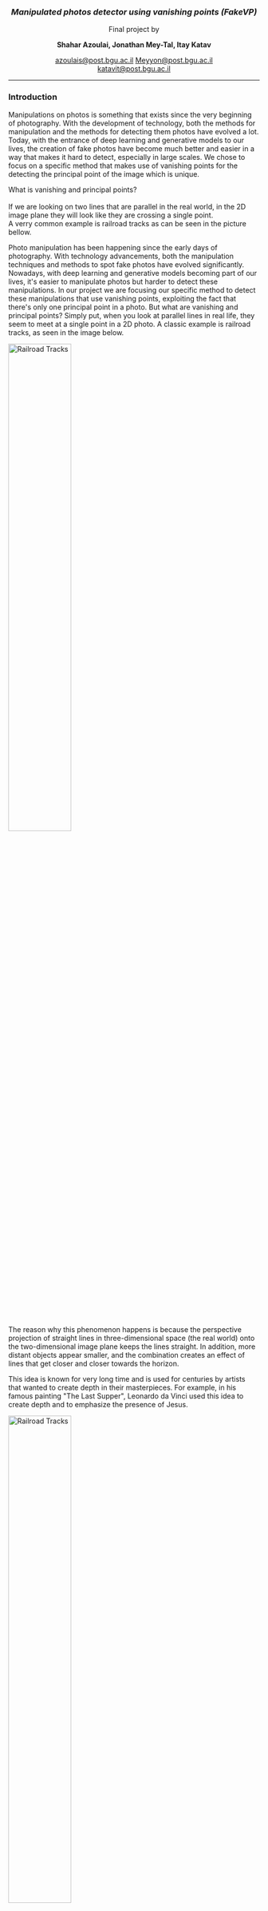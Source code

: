 <!--=======================================================================================================-->
<!--=                         Start of page content                                                       =-->
<!--=======================================================================================================-->
<head>
    <meta charset="UTF-8">
</head>


<h3 align="center"> <em> Manipulated photos detector using vanishing points (FakeVP) </em> </h3>
<p align="center"> Final project by </p>
<p align="center"> <b> Shahar Azoulai, Jonathan Mey-Tal, Itay Katav </b> </p>
<p align="center">
    <a href="mailto:azoulais@post.bgu.ac.il" class="course">azoulais@post.bgu.ac.il</a>
    <a href="mailto:Meyyon@post.bgu.ac.il" class="course">Meyyon@post.bgu.ac.il</a><br>
    <a href="mailto:katavit@post.bgu.ac.il" class="course">katavit@post.bgu.ac.il</a><br>
  </p>
  
<hr>

<h3 align="left"> Introduction </h3>
<p>Manipulations on photos is something that exists since the very beginning of photography. With the development of technology, both the methods for manipulation and the methods for detecting them photos have evolved a lot. Today, with the entrance of deep learning and generative models to our lives, the creation of fake photos have become much better and easier in a way that makes it hard to detect, especially in large scales. We chose to focus on a specific method that makes use of vanishing points for the detecting the principal point of the image which is unique.</p>
<p>What is vanishing and principal points?<br><br>If we are looking on two lines that are parallel in the real world, in the 2D image plane they will look like they are crossing a single point.<br>A verry common example is railroad tracks as can be seen in the picture bellow.</p>
<p>Photo manipulation has been happening since the early days of photography. With technology advancements, both the manipulation techniques and methods to spot fake photos have evolved significantly. Nowadays, with deep learning and generative models becoming part of our lives, it's easier to manipulate photos but harder to detect these manipulations. In our project we are focusing our specific method to detect these manipulations that use vanishing points, exploiting the fact that there's only one principal point in a photo. But what are vanishing and principal points? Simply put, when you look at parallel lines in real life, they seem to meet at a single point in a 2D photo. A classic example is railroad tracks, as seen in the image below.</p>
<img src="ICBV241-2-html_imgs/ICBV241-2-Rail.jpg" alt="Railroad Tracks" style="width: 50%; height: auto;">

<p>The reason why this phenomenon happens is because the perspective projection of straight lines in three-dimensional space (the real world) onto the two-dimensional image plane keeps the lines straight. In addition, more distant objects appear smaller, and the combination creates an effect of lines that get closer and closer towards the horizon.</p>
<p>This idea is known for very long time and is used for centuries by artists that wanted to create depth in their masterpieces. For example, in his famous painting  "The Last Supper", Leonardo da Vinci used this idea to create depth and to emphasize the presence of Jesus. </p>
<img src="ICBV241-2-html_imgs/ICBV241-2-jesus.jpg" alt="Railroad Tracks" style="width: 50%; height: auto;">

<p>As mentioned, this phenomenon is a core in understanding the depth of a 2D image and it is widely used in fields where understanding the missing dimension is crucial such as 3D modelling, Virtual Reality, autonomous driving and more.</p>
<h4>More than one vanishing point</h4>
<p>It is possible to have multiple vanishing points in one image. The case that interests us is when it is possible to find three pairs of lines where each pair is parallel to each other and orthogonal to the 2 other pairs. Thus, we will have 3 vanishing points.</p>
<p>Connecting these 3 points will define a triangle which each of its sides is called a vanishing line. The orthocenter of this triangle is called the principal point of the image and it is unique to the specific image i.e.: as long as we choose the 3 pairs as described above we will get the same principal point.</p>
<img src="ICBV241-2-html_imgs/ICBV241-2-vanishing_line.jpg" alt="Railroad Tracks" style="width: 50%; height: auto;">

<p>In the method we are implementing in this project we take advantage of the fact that a photo that has not been manipulated has only a single principal point. That means that if we choose different sets of lines from different object in the photo and we get two different principal points, then we can say that the photo has been manipulated.</p>


<h3 align="left"> Approach and Method</h3>
<p align="justify" >Our plan was:</p>

<ol>
  <li>Finding a principal point in photo. To be able to do it we need to:
    <ol type="a">
      <li>Find all the straight lines in the photo.</li>
      <li>Classify the lines to three class that each class contains set of parallel lines that orthogonal to all the lines in the other two class in the real world.</li>
      <li>Choosing a pair of lines from each class.</li>
      <li>Finding the vanishing point that corresponding to each class.</li>
      <li>Calculate the principal point according to the method we discuss above.</li>
    </ol>
  </li>
  <li>Doing the first step ones with the lines of a suspected object and ones with all the other lines in the photo.</li>
  <li>Compare the two principal points to decide whether the image has been manipulated.</li>
</ol>

<h3>First step: Finding the straight lines in the photo.</h3>

<p>Given the image we want to extract the lines, to do it we tried two methods:</p>

<ol>
  <li>
    <strong>First method: Gaussian smoothing + Canny edge detection + Hough transform</strong>
    <p>Gaussian Smoothing which performs a weighted average of surrounding pixels based on the Gaussian distribution, this method remove the noise in the image and will help Canny algorithm to perform better.</p>
    <p>Canny edge detection to find the edges in the image which using them we can try to extract lines. Canny edge detection output:</p>
    <p></p>
    <img src="ICBV241-2-html_imgs/ICBV241-2-canny_output.png" alt="Railroad Tracks" style="width: 40%; height: auto;">
    
    <p>We can see that Canny output is quite good and can be helpful for our purpose.</p>
    <p>We used Hough Transform algorithm to detect the lines, we can see the Hough transform algorithm on the box:</p>
    <img src="ICBV241-2-html_imgs/ICBV241-2-hough_before.png" alt="Railroad Tracks" style="width: 25%; height: auto;">
    <p>the output is good we just need to do some post proccessing to remove the lines that are not on the edges, so if the hough transform line is not on the canny edge we removed it and got as output:</p>
    <img src="ICBV241-2-html_imgs/ICBV241-2-box_after.png" alt="Railroad Tracks" style="width: 15%; height: auto;">
    <p>The problem with Hough transform is when we want to use it on different images we need to adjust the hyperparameters, if we use the same hyperparameters for different images we might get useless results.</p>
    <img src="ICBV241-2-html_imgs/ICBV241-2-coniner_hough.jpg" alt="Railroad Tracks" style="width: 15%; height: auto;">
</li>
<li>
    <strong>Second method: Line Segment Detection (LSD)</strong>
    <p>Using the LSD we don’t need to adjust the hyperparamters for different imges, the output for the LSD algorithm with the same hyperparamters:</p>
    <img src="ICBV241-2-html_imgs/ICBV241-2-lsd_outputs.png" alt="Railroad Tracks" style="width: 40%; height: auto;">
    <p>which is the expected output.</p>
</li>
</ol>

<h3>Second step: Classify the lines.</h3>

<p>Given all the lines from the LSD algorithm, we need to classify them into 4 classes.
  3 classes which each line in these classes is parallel to all the other lines in its class and orthogonal to all the other 2 classes' lines, the last class is the outliers which we cannot give a good prediction for. Just when we start to think about this problem, we realized that this is a hard task. When examining pairs of lines in the 2D image space without a semantic context, it is very difficult to decide what was the relationship between them (parallel or orthogonal or neither) in the 3D world.
  .</p>
<p>Therefore, we accessed the internet and the academic literature to check and understand how the problem is dealt with and which existing works are already successful in this task. We were surprised to discover the amount of research, and the wide use in a variety of fields that try to solve the problem (finding vanishing points). Such fields include virtual reality, autonomous driving, 3D reconstruction, and for our case, fake photos detection. After thorough research we decided to dive into a specific article that seemed to solve the problem well given the information we have, the article is called: " 2-Line Exhaustive Searching for Real-Time Vanishing Point Estimation in Manhattan World " by Xiaohu Lu, Jian Yao†, Haoang Li, Yahui Liu School of Remote Sensing and Information Engineering, Wuhan University, Wuhan, Hubei, China. So indeed, in this paper they try to classify the straight lines in the picture in the same way we detailed above. The way they do it is as following:</p>
<p>First, they build a polar grid by extending the unit vectors on the equivalent sphere to intersect with the image plane. The equivalent sphere is a unit sphere which centers in the focal point of the camera (in practice we don’t know yet the focal point, so we used the center of the image) the distance of the sphere from the image plane is the focal length of the camera (also this value we didn’t always had) as the following figure is shown.</p>
<img src="ICBV241-2-html_imgs/ICBV241-2-glob.jpg" alt="Railroad Tracks" style="width: 30%; height: auto;">
<p>They showed how they find points and straight lines on the polar grid that correspond to points and lines from the image plane and vice versa. After they looked for potential set of three vanishing points on the polar grid.</p>
<p>To find the first point, they calculated the probability that given a random selection of two lines from the set of lines (by making assumptions regarding the distribution of the lines between the different classes) how many guesses are needed for at least one of the pairs to intersect at the vanishing point, over all 105 hypotheses of v1.</p>
<p>For the second vanishing point considering the orthogonal constraint of the three points, given the first vanishing point v1 = (X1, Y1, Z1), the second vanishing point must lie on the great circle of v1 in the equivalent sphere as shown in the figure. So, they split the circle into 360 points (accuracy of 1 degree). Finally, with both the hypothesis for V1 and V2 the third vanishing point can be obtained as v3 = v1 × v2. there will be totally 105 × 360 = 37800 hypotheses for three orthogonal vanishing points, which will then be validated to choose the best ones.</p>
<img src="ICBV241-2-html_imgs/ICBV241-2-globs.jpg" alt="Railroad Tracks" style="width: 30%; height: auto;">
<p>The final step of the method is to choose the best hypothesis. The choosing of the best hypothesis preforming via "vote" mechanism which each line is "voting" for a vanishing point if cross it. The hypothesis of the set of the three points that gets the most votes is the one that chooses, and the classification of the lines are according to these points.</p>
<p>In our case we only used the classification that the algorithm performs and calculated the vanishing points in a different way that resulted in better results for our case.</p>


<h3>Third step: Choosing a pair of lines from each class.</h3>

<p>Though the classification algorithm performs pretty well, there are still some failures that in our case may cause a high rate of false-positives (stating that the image has been manipulated when it wasn’t). Below we can see lines detected by the LSD algorithm for an image of a kitchen. Without the context (left image), it might be hard to conclude which lines are parallel. For example, the 2 lines highlighted in blue may seem parallel without the background of the input image.</p>
<img src="ICBV241-2-html_imgs/ICBV241-2-lines_in_kitchen.jpg" alt="Railroad Tracks" style="width: 80%; height: auto;">

<p>The classification algorithm falls short and indeed classifies these pair of lines as parallel even though they belong to different perpendicular planes.</p>

<p>To overcome this problem we added two steps, filtering and choosing:</p>

<ul>
    <li><strong>Filtering:</strong>
        <p>Parallel lines in the 3D scene shouldn't be parallel in the image plane (they can be but in our case, we don't want such cases). However, in most cases we would expect parallel lines in the 3D world to have a relatively close orientation in the 2D image plane. Thus, we have taken each cluster of lines and calculated the mean and the standard-deviation of the slope values of the lines assembling it. Then, we removed lines that have a slope that is far from their cluster's mean (>2*std) and close to some other cluster's mean (smaller then 1*std). In other words, if a line is an outlier in its associated cluster and is an inlier in another, we say that we have a low confidence about it and we don't want to use it at all.</p>
        <img src="ICBV241-2-html_imgs/ICBV241-2-kitchen_2.jpg" alt="Railroad Tracks" style="width: 80%; height: auto;">
    </li>
    <li><strong>Choosing:</strong>
        <p>Filtering is doing pretty well as we can see in the given image, but it is still not perfect (marked in red circle). Fortunately, to find the principal point of an image we only need a pair of lines from each cluster so choosing wisely should overcome inaccuracies in the classification to this point.</p>
        <p>Under the assumption that in each cluster the majority of lines are indeed parallel to each other we do the following steps:</p>
        <ol>
            <li>Foreach possible pair ((n choose 2) pairs overall) we calculate the intersection of the two. If the lines are parallel in the 3D world, then this point is a vanishing point.</li>
            <li>Given all possible intersection points (a total of (n choose 2)), the median in all x coordinates and the median in all y coordinates are calculated. Let’s notate the medians by med_x,med_y respectively.</li>
            <li>We define a new point p̃=(med_x,med_y).</li>
            <li>Then we look for the intersection point which has the minimal Euclidean distance to p̃. The pair which is associated with that intersection point is chosen.</li>
            <li>We perform the same scheme for every cluster.</li>
        </ol>
    </li>
</ul>
<p><strong>Comment:</strong> At first we did the same process using the average point instead of the median. However, in many cases there are outliers and in some cases, they can approach infinity (when a pair of lines is parallel). Such cases affected the average point heavily and therefore we used the median instead, which performed much better.</p>

<h3>Last step: Finding the vanishing points and principle point</h3>

<p>After we integrated all the parts together, we saw that the classification algorithm from the paper doesn’t perform well on pictures with few or only one object.  The paper aims to work on images called "Manhattan" images, meaning images of an urban environment, and our problem happened because of the way the algorithm works, it needs a lot of lines from each orthogonal space to choose the right classification. In our case when we need to determine the principal point according to the lines of only the selected object, we couldn't make it work properly so eventually we decided that for this project the lines of the selected object will be chosen manually.</p>
<p>To find the vanishing point we choose the intersection point of each two lines, now we have three intersection points to find the principle point of them we need to take the center of the triangle that they create, and this is the principal point.</p>



<h3 align="left"> Results</h3>
<p align="justify">When we run the exec or the code we will be asked to upload image:</p>
<img src="ICBV241-2-html_imgs/ICBV241-2-upload_image.png" alt="Railroad Tracks" style="width: 10%; height: auto;">

<p>Then we will see this window:</p>
<img src="ICBV241-2-html_imgs/ICBV241-2-inputs.png" alt="Railroad Tracks" style="width: 70%; height: auto;">

<p>To select the object that we want to check his principle point against the background (all the not selected area) and select three sets of two lines which the two lines are parallel to each other and the sets are orthogonal to each other:</p>
<img src="ICBV241-2-html_imgs/ICBV241-2-selections.png" alt="Railroad Tracks" style="width: 70%; height: auto;">

<p>The algorithm will return the principle points of the image and the object and will classify if the object is fake or we can't decide if it is fake.</p>

<p>For the container example, we got that we can't decide if the container does not belong to the image:</p>
<img src="ICBV241-2-html_imgs/ICBV241-2-container_outputs.png" alt="Railroad Tracks" style="width: 70%; height: auto;">

<p>And for the “flying jeep” we classified it as FAKE! Because the principle points are far away from each other.</p>
<img src="ICBV241-2-html_imgs/ICBV241-2-jeep_outputs.png" alt="Railroad Tracks" style="width: 70%; height: auto;">

<p>Note that to classify if the object is fake or not we used a threshold of the distance between the two principle points. The threshold is defined as a proportion of the image width and length combination, so in that way the algorithm is defined for each image size.</p>

<h3 align="left"> Project's Video</h3>
    <li><a href="https://www.youtube.com/embed/LYcXAEZfQFY" target="_blank">Vanishing Points and Lines - YouTube</a></li>

<h3 align="left"> Conclusions</h3>
<p>There are tasks that for humans can be very simple but for a machine very, very difficult. In our case it is very easy for humans to understand from an image which lines were probably parallel in the world and which were not, but for the computer lacking semantic understanding this is a difficult task.</p>
<p>Future improvements: more convenient user interface, single object line selection automatically, improved performance for a larger variety of image types</p>


<h3 align="left"> Additional Information</h3>
<p align="justify">
</p>
<ul>
    <li> Full project report (<a href="ICBV241-2-pdf.pdf" class="course">PDF</a>).
    </li>
    <li> Oral presentation slides (<a href="ICBV241-2-Presentation.pptx" class="course">ppt</a> , <a href="ICBV241-2-Presentation_pdf.pdf" class="course">PDF</a>).
    </li>
    <li> Project's video file (<a href="ICBV241-2-video.mp4" class="course">video_file</a>).
    </li>
    <li> <a href="ICBV241-2-exec.zip" class="course">Downloadable executable</a>
    </li>
    <li> <a href="ICBV241-2-run_example.pdf" class="course">How To Run Example</a>
    </li>
    <li> <a href="ICBV241-2-code.zip" class="course">Downloadable source code</a>.
    </li>
</ul>
<p></p>

<h3 align="left"> References </h3>
<ul align="justify">
    <li><a href="http://xiaohulugo.github.io/papers/Vanishing_Point_Detection_WACV2017.pdf" target="_blank">Vanishing Point Detection - WACV 2017</a></li>
    <li><a href="https://mitpress.mit.edu/9780262537490/fake-photos/" target="_blank">Fake Photos and the Engineering of Reality</a></li>
    <li><a href="https://www.youtube.com/watch?v=7cOx8XU3NS4" target="_blank">Vanishing Points and Lines - YouTube</a></li>
    <li><a href="https://docs.opencv.org/3.4/db/d73/classcv_1_1LineSegmentDetector.html" target="_blank">OpenCV - LineSegmentDetector</a></li>
    <li><a href="https://en.wikipedia.org/wiki/Canny_edge_detector" target="_blank">Canny Edge Detector - Wikipedia</a></li>
    <li><a href="https://en.wikipedia.org/wiki/Gaussian_blur" target="_blank">Gaussian Blur - Wikipedia</a></li>
  </ul><!--=======================================================================================================-->
<!--=                         End of page content                                                       =-->
<!--=======================================================================================================-->
<notoc></notoc>
